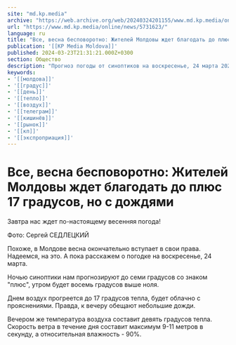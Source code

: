 ```yaml
---
site: "md.kp.media"
archive: "https://web.archive.org/web/20240324201155/www.md.kp.media/online/news/5731623/"
url: "https://www.md.kp.media/online/news/5731623/"
language: ru
title: "Все, весна бесповоротно: Жителей Молдовы ждет благодать до плюс 17 градусов, но с дождями"
publication: '[[KP Media Moldova]]'
published: 2024-03-23T21:31:21.000Z+0300
section: Общество
description: "Прогноз погоды от синоптиков на воскресенье, 24 марта 2024 года"
keywords:
- '[[молдова]]'
- '[[градус]]'
- '[[день]]'
- '[[тепло]]'
- '[[воздух]]'
- '[[телеграм]]'
- '[[кишинёв]]'
- '[[рынок]]'
- '[[кп]]'
- '[[экспроприация]]'
---
```


# Все, весна бесповоротно: Жителей Молдовы ждет благодать до плюс 17 градусов, но с дождями

Завтра нас ждет по-настоящему весенняя погода!

Фото: Сергей СЕДЛЕЦКИЙ

Похоже, в Молдове весна окончательно вступает в свои права. Надеемся, на это. А пока расскажем о погодке на воскресенье, 24 марта.

Ночью синоптики нам прогнозируют до семи градусов со знаком "плюс", утром будет восемь градусов выше ноля.

Днем воздух прогреется до 17 градусов тепла, будет облачно с прояснениями. Правда, к вечеру обещают небольшие дожди.

Вечером же температура воздуха составит девять градусов тепла. Скорость ветра в течение дня составит максимум 9-11 метров в секунду, а относительная влажность - 90%.